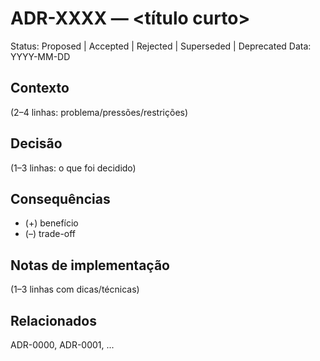 # ADR-XXXX — <título curto>
Status: Proposed | Accepted | Rejected | Superseded | Deprecated
Data: YYYY-MM-DD

## Contexto
(2–4 linhas: problema/pressões/restrições)

## Decisão
(1–3 linhas: o que foi decidido)

## Consequências
- (+) benefício
- (–) trade-off

## Notas de implementação
(1–3 linhas com dicas/técnicas)

## Relacionados
ADR-0000, ADR-0001, ...
